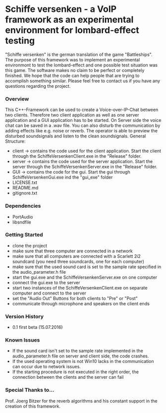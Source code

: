 ﻿# Schiffe versenken - a VoIP framework as an experimental environment for lombard-effect testing
"Schiffe versenken" is the german translation of the game "Battleships". The purpose of this framework was to implement an experimental environmont to test the lombard-effect and one possible test situation was this game. The software makes no claim to be perfect or completely finished. We hope that the code can help people that are trying to accomplish something similar. Please feel free to contact us if you have any questions regarding the project. 

### Overview
This C++-Framework can be used to create a Voice-over-IP-Chat between two clients.
Therefore two client application as well as one server application and a GUI application has to be started. On Server side the voice chat can be saved in a .wav file. You can also disturb the communication by adding effects like e.g. noise or reverb. The operator is able to preview the disturbed soundsignals and listen to the clean soundsignals.
General Structure:
* client -> contains the code used for the client application. Start the client through the SchiffeVersenkenClient.exe in the "Release" folder.
* server -> contains the code used for the server application. Start the server through the SchiffeVersenkenServer.exe in the "Release" folder.
* GUI -> contains the code for the gui. Start the gui through SchiffeVersenkenGui.exe ind the "gui_exe" folder
* LICENSE.txt
* README.md
* gitignore.txt


### Dependencies
* PortAudio
* libsndfile

### Getting Started
* clone the project
* make sure that three computer are connected in a network
* make sure that all computers are connected with a Scarlett 2i2 soundcard (you need three soundcards, one for each computer)
* make sure that the used sound card is set to the sample rate specified in the audio_parameter.h file
* start the gui.exe and the SchiffeVersenkenServer.exe on one computer
* connect the gui.exe to the server
* start two instances of the SchiffeVersenkenClient.exe on separate computer and connect to the server
* set the "Audio Out" Buttons for both clients to "Pre" or "Post"
* communicate through microphone and speakers on the client ends

### Version History
* 0.1 first beta (15.07.2016)

### Known Issues
* If the sound card isn't set to the sample rate implemented in the audio_parameter.h file on server and client side, the code crashes.
* If the used operating system is not Win10 lacks in the communication can occur due to network issues.
* If the starting procedure is not executed in the right order, the connection between the clients and the server can fail


### Special Thanks to...
Prof. Joerg Bitzer for the reverb algorithms and his constant support in the creation of this framework.
